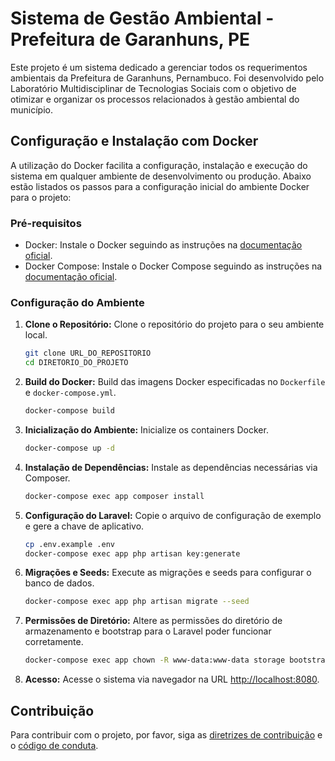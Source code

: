 # Sistema de Gestão Ambiental - Prefeitura de Garanhuns, PE

Este projeto é um sistema dedicado a gerenciar todos os requerimentos ambientais da Prefeitura de Garanhuns, Pernambuco. Foi desenvolvido pelo Laboratório Multidisciplinar de Tecnologias Sociais com o objetivo de otimizar e organizar os processos relacionados à gestão ambiental do município.

## Configuração e Instalação com Docker

A utilização do Docker facilita a configuração, instalação e execução do sistema em qualquer ambiente de desenvolvimento ou produção. Abaixo estão listados os passos para a configuração inicial do ambiente Docker para o projeto:

### Pré-requisitos

- Docker: Instale o Docker seguindo as instruções na [documentação oficial](https://docs.docker.com/engine/install/ubuntu/).
- Docker Compose: Instale o Docker Compose seguindo as instruções na [documentação oficial](https://docs.docker.com/compose/install/).

### Configuração do Ambiente

1. **Clone o Repositório:** Clone o repositório do projeto para o seu ambiente local.
    ```bash
    git clone URL_DO_REPOSITORIO
    cd DIRETORIO_DO_PROJETO
    ```

2. **Build do Docker:** Build das imagens Docker especificadas no `Dockerfile` e `docker-compose.yml`.
    ```bash
    docker-compose build
    ```

3. **Inicialização do Ambiente:** Inicialize os containers Docker.
    ```bash
    docker-compose up -d
    ```

4. **Instalação de Dependências:** Instale as dependências necessárias via Composer.
    ```bash
    docker-compose exec app composer install
    ```

5. **Configuração do Laravel:** Copie o arquivo de configuração de exemplo e gere a chave de aplicativo.
    ```bash
    cp .env.example .env
    docker-compose exec app php artisan key:generate
    ```

6. **Migrações e Seeds:** Execute as migrações e seeds para configurar o banco de dados.
    ```bash
    docker-compose exec app php artisan migrate --seed
    ```

7. **Permissões de Diretório:** Altere as permissões do diretório de armazenamento e bootstrap para o Laravel poder funcionar corretamente.
    ```bash
    docker-compose exec app chown -R www-data:www-data storage bootstrap/cache
    ```

8. **Acesso:** Acesse o sistema via navegador na URL [http://localhost:8080](http://localhost:8080).

## Contribuição

Para contribuir com o projeto, por favor, siga as [diretrizes de contribuição](CONTRIBUTING.md) e o [código de conduta](CODE_OF_CONDUCT.md).
